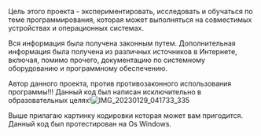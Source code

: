Цель этого проекта - экспериментировать, исследовать и обучаться по теме программирования, 
которая может выполняться на совместимых устройствах и операционных системах. 

Вся информация была получена законным путем. Дополнительная информация была получена из различных источников в Интернете, 
включая, помимо прочего, документацию по системному оборудованию и программному обеспечению. 

Автор данного проекта, против противозаконного использования программы!!! 
Данный код был написан исключительно в образовательных целях!![IMG_20230129_041733_335](https://user-images.githubusercontent.com/123335327/216846059-f89c79a9-6e49-4af8-914b-7f9137836ba2.jpg)

Выше прилагаю картинку кодировки которая может вам пригодится.
Данный код был протестирован на Os Windows.

